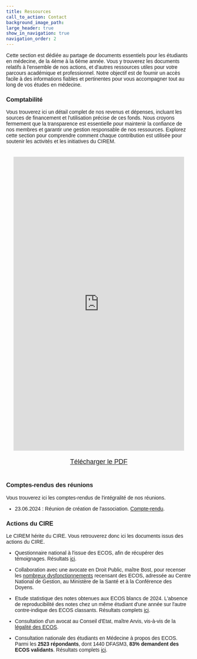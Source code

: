 ```yaml
---
title: Ressources
call_to_action: Contact
background_image_path:
large_header: true
show_in_navigation: true
navigation_order: 2
---
```


Cette section est dédiée au partage de documents essentiels pour les étudiants en médecine, de la 4ème à la 6ème année. Vous y trouverez les documents relatifs à l'ensemble de nos actions, et d'autres ressources utiles pour votre parcours académique et professionnel. Notre objectif est de fournir un accès facile à des informations fiables et pertinentes pour vous accompagner tout au long de vos études en médecine.

### Comptabilité

Vous trouverez ici un détail complet de nos revenus et dépenses, incluant les sources de financement et l'utilisation précise de ces fonds. Nous croyons fermement que la transparence est essentielle pour maintenir la confiance de nos membres et garantir une gestion responsable de nos ressources. Explorez cette section pour comprendre comment chaque contribution est utilisée pour soutenir les activités et les initiatives du CIREM.

<html lang="fr">
<head>
    <meta charset="UTF-8">
    <meta name="viewport" content="width=device-width, initial-scale=1.0">
    <title>Comptabilité</title>
    <style>
        body {
            font-family: Arial, sans-serif;
        }
        .container {
            max-width: 1200px;
            margin: 0 auto;
            padding: 20px;
        }
        iframe {
            width: 100%;
            height: 800px;
            border: none;
        }
        .download-link {
            display: block;
            margin-top: 20px;
            text-align: center;
            font-size: 18px;
        }
    </style>
</head>
<body>
    <div class="container">
        <iframe src="https://docs.google.com/spreadsheets/d/e/2PACX-1vSV0uzsRTJfrZmlfkgEI2678SjKK6mlIdge0GYtu19n5OUCOSOhvD2FsyhNQCqOBJYSrQeJeSGrmhwP/pubhtml?gid=637200569&single=true&widget=true&headers=false"></iframe>
        <a class="download-link" href="https://docs.google.com/spreadsheets/d/e/2PACX-1vSV0uzsRTJfrZmlfkgEI2678SjKK6mlIdge0GYtu19n5OUCOSOhvD2FsyhNQCqOBJYSrQeJeSGrmhwP/pub?gid=637200569&single=true&output=pdf" download>Télécharger le PDF</a>
    </div>
</body>
</html>

### Comptes-rendus des réunions

Vous trouverez ici les comptes-rendus de l'intégralité de nos réunions.

- 23.06.2024 : Réunion de création de l'association. [Compte-rendu](https://github.com/ciremwebsite/ciremwebsite.github.io/blob/main/ressources/reunions/23.06.2024-Premiere-Re%CC%81union-CIREM.pdf).

### Actions du CIRE

Le CIREM hérite du CIRE. Vous retrouverez donc ici les documents issus des actions du CIRE.

- Questionnaire national à l'issue des ECOS, afin de récupérer des témoignages. Résultats [ici](https://github.com/ciremwebsite/ciremwebsite.github.io/blob/main/ressources/CIRE/Te%CC%81moignages%20post-ECOS.pdf).
  
- Collaboration avec une avocate en Droit Public, maître Bost, pour recenser les  [nombreux dysfonctionnements](https://github.com/ciremwebsite/ciremwebsite.github.io/blob/main/ressources/CIRE/courrier_maitre_bost.pdf) recensant des ECOS, adressée au Centre National de Gestion, au Ministère de la Santé et à la Conférence des Doyens.

- Etude statistique des notes obtenues aux ECOS blancs de 2024. L'absence de reproducibilité des notes chez un même étudiant d'une année sur l'autre contre-indique des ECOS classants. Résultats complets [ici](https://github.com/ciremwebsite/ciremwebsite.github.io/blob/main/ressources/CIRE/notes_ecos_blancs_mars_2024.pdf).

- Consultation d'un avocat au Conseil d'Etat, maître Arvis, vis-à-vis de la [légalité des ECOS](https://github.com/ciremwebsite/ciremwebsite.github.io/blob/main/ressources/CIRE/consultation_arvis_avocat.pdf).

- Consultation nationale des étudiants en Médecine à propos des ECOS. Parmi les **2523 répondants**, dont 1440 DFASM3, **83% demandent des ECOS validants**. Résultats complets [ici](https://github.com/ciremwebsite/ciremwebsite.github.io/blob/main/ressources/CIRE/sondage_cire_resultat.png).

